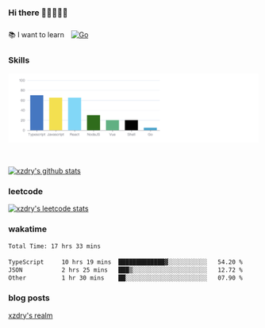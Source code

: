 ### Hi there 👋👋👋👋👋

 :books: I want to learn <a href="https://go.dev/" target="_blank"><img style="margin: 10px" src="https://profilinator.rishav.dev/skills-assets/go-original.svg" alt="Go" height="50" /></a>  

### Skills
![](img/2022-09-05-22-04-20.png)

<br />

[![xzdry's github stats](https://github-readme-stats.vercel.app/api?username=xzdry&count_private=true&show_icons=true&theme=vue)](https://github.com/xzdry)

### leetcode
[![xzdry's leetcode stats](https://leetcard.jacoblin.cool/xzdry-2?theme=light&font=Anek%20Kannada&site=cn)](https://leetcode.cn/u/xzdry-2/)

### wakatime
<!--START_SECTION:waka-->

```text
Total Time: 17 hrs 33 mins

TypeScript     10 hrs 19 mins  █████████████▓░░░░░░░░░░░   54.20 %
JSON           2 hrs 25 mins   ███▒░░░░░░░░░░░░░░░░░░░░░   12.72 %
Other          1 hr 30 mins    ██░░░░░░░░░░░░░░░░░░░░░░░   07.90 %
```

<!--END_SECTION:waka-->

### blog posts
[xzdry's realm](https://www.justdry.net/)
